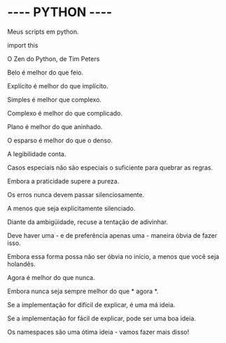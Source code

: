 # ---- PYTHON ----

Meus scripts em python.

import this

O Zen do Python, de Tim Peters

Belo é melhor do que feio.

Explícito é melhor do que implícito.

Simples é melhor que complexo.

Complexo é melhor do que complicado.

Plano é melhor do que aninhado.

O esparso é melhor do que o denso.

A legibilidade conta.

Casos especiais não são especiais o suficiente para quebrar as regras.

Embora a praticidade supere a pureza.

Os erros nunca devem passar silenciosamente.

A menos que seja explicitamente silenciado.

Diante da ambigüidade, recuse a tentação de adivinhar.

Deve haver uma - e de preferência apenas uma - maneira óbvia de fazer isso.

Embora essa forma possa não ser óbvia no início, a menos que você seja holandês.

Agora é melhor do que nunca.

Embora nunca seja sempre melhor do que * agora *.

Se a implementação for difícil de explicar, é uma má ideia.

Se a implementação for fácil de explicar, pode ser uma boa ideia.

Os namespaces são uma ótima ideia - vamos fazer mais disso!
